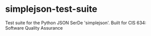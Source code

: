 # simplejson-test-suite
Test suite for the Python JSON SerDe 'simplejson'. Built for CIS 634: Software Quality Assurance
